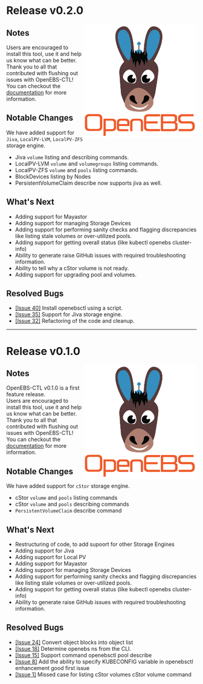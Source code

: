 # Release v0.2.0
<img width="300" align="right" alt="OpenEBS Logo" src="https://raw.githubusercontent.com/cncf/artwork/master/projects/openebs/stacked/color/openebs-stacked-color.png" xmlns="http://www.w3.org/1999/html">

## Notes
Users are encouraged to install this tool, use it and help us know what can be better.<br/>
Thank you to all that contributed with flushing out issues with OpenEBS-CTL!<br/>
You can checkout the [documentation](https://github.com/openebs/openebsctl#readme) for more information.<br/>

## Notable Changes
We have added support for `Jiva`, `LocalPV-LVM`, `LocalPV-ZFS` storage engine.<br/>
* Jiva `volume` listing and describing commands.
* LocalPV-LVM `volume` and `volumegroups` listing commands.
* LocalPV-ZFS `volume` and `pools` listing commands.
* BlockDevices listing by Nodes
* PersistentVolumeClaim describe now supports jiva as well.

## What's Next
* Adding support for Mayastor
* Adding support for managing Storage Devices
* Adding support for performing sanity checks and flagging discrepancies like listing stale volumes or over-utilized pools.
* Adding support for getting overall status (like kubectl openebs cluster-info)
* Ability to generate raise GitHub issues with required troubleshooting information.
* Ability to tell why a cStor volume is not ready.
* Adding support for upgrading pool and volumes.

## Resolved Bugs

+ [[Issue 40]](https://github.com/openebs/openebsctl/issues/40) Install openebsctl using a script.
+ [[Issue 35]](https://github.com/openebs/openebsctl/issues/35) Support for Jiva storage engine.
+ [[Issue 32]](https://github.com/openebs/openebsctl/issues/32) Refactoring of the code and cleanup.

---

# Release v0.1.0
<img width="300" align="right" alt="OpenEBS Logo" src="https://raw.githubusercontent.com/cncf/artwork/master/projects/openebs/stacked/color/openebs-stacked-color.png" xmlns="http://www.w3.org/1999/html">

## Notes
OpenEBS-CTL v0.1.0 is a first feature release.<br/> 
Users are encouraged to install this tool, use it and help us know what can be better.<br/>
Thank you to all that contributed with flushing out issues with OpenEBS-CTL!<br/>
You can checkout the [documentation](https://github.com/openebs/openebsctl#readme) for more information.<br/>

## Notable Changes
We have added support for `cStor` storage engine.<br/>
* cStor `volume` and `pools` listing commands
* cStor `volume` and `pools` describing commands
* `PersistentVolumeClaim` describe command

## What's Next
* Restructuring of code, to add supoort for other Storage Engines
* Adding support for Jiva
* Adding support for Local PV
* Adding support for Mayastor
* Adding support for managing Storage Devices
* Adding support for performing sanity checks and flagging discrepancies like listing stale volumes or over-utilized pools.
* Adding support for getting overall status (like kubectl openebs cluster-info)
* Ability to generate raise GitHub issues with required troubleshooting information.

## Resolved Bugs

+ [[Issue 24]](https://github.com/openebs/openebsctl/issues/24) Convert object blocks into object list
+ [[Issue 18]](https://github.com/openebs/openebsctl/issues/18) Determine openebs ns from the CLI.
+ [[Issue 15]](https://github.com/openebs/openebsctl/issues/15) Support command openebsctl pool describe
+ [[Issue 8]](https://github.com/openebs/openebsctl/issues/8) Add the ability to specify KUBECONFIG variable in openebsctl enhancement good first issue
+ [[Issue 1]](https://github.com/openebs/openebsctl/issues/1) Missed case for listing cStor volumes cStor volume command
